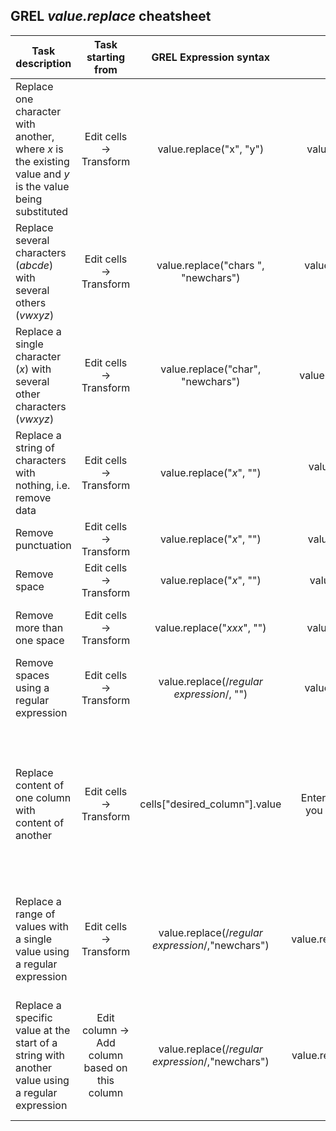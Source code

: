 ## GREL *value.replace* cheatsheet

|	Task description |	Task starting from |	GREL Expression syntax |	Example | Explanation |
| ------------- |:-------------:| :-------------:|:-------------:| :-------------:|
Replace one character with another, where *x* is the existing value and *y* is the value being substituted |	Edit cells -> Transform	| value.replace("x", "y") |	value.replace("&", ":") |  Substituting a colon for an ampersand |
Replace several characters (*abcde*) with several others (*vwxyz*) |	Edit cells -> Transform	| value.replace("chars ", "newchars") |	value.replace("abcde", "vwxyz") |  Replacing one string of characters with another |
|	Replace a single character (*x*) with several other characters (*vwxyz*) |	Edit cells -> Transform	| value.replace("char", "newchars") |	value.replace("&", "and") |  Replacing one character with a string |
|	Replace a string of characters with nothing, i.e. remove data |	Edit cells -> Transform	| value.replace("*x*", "") |	value.replace("00:00 AEST", "")   | This removes time from a time and date statement |
|	Remove punctuation |		Edit cells -> Transform	|	value.replace("*x*", "") | value.replace("-", "") |  Removes a hyphen |
|	Remove space  |		Edit cells -> Transform	|	value.replace("*x*", "") | value.replace(" ", "") |  Removes a single space |
| Remove more than one space | 		Edit cells -> Transform	 | value.replace("*xxx*", "") | value.replace("&nbsp;&nbsp;&nbsp;", "")  |  Removes more than three spaces |
| Remove spaces using a regular expression | 		Edit cells -> Transform	 | value.replace(/_regular expression_/, "") | value.replace(/\s+/, "")  |  Removes any number of spaces |
|	 Replace content of one column with content of another |		Edit cells -> Transform	|	 cells["desired_column"].value  |  Enter this for the column you want to transform.  | If there is a mix of data in the column, filter rows you want to transform **FIRST** to avoid overwriting data you want to keep.  |	
|	Replace a range of values with a single value using a regular expression |		Edit cells -> Transform	|	 value.replace(/_regular expression_/,"newchars") |	value.replace(/\d{4}/,"QLD") |  Replacing a range of four-digit postcodes in a column with the abbreviation for a state |	
|	Replace a specific value at the start of a string with another value using a regular expression	|	 Edit column -> Add column based on this column |		value.replace(/_regular expression_/,"newchars")	|	 value.replace(/^04/,"+614") |  Adding a new column to create an international version of a local Australian mobile phone number  |	
